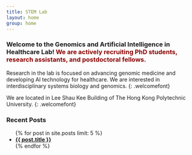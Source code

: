 ```yaml
---
title: STEM Lab
layout: home
group: home
---
```


<h3>
    Welcome to the Genomics and Artificial Intelligence in Healthcare Lab! 
    <span style="color: darkred;">We are actively recruiting PhD students, research assistants, and postdoctoral fellows.</span>
</h3>




Research in the lab is focused on advancing genomic medicine and developing AI technology for healthcare.  We are interested in interdisciplinary systems biology and genomics.
{: .welcomefont}

We are located in Lee Shau Kee Building of The Hong Kong Polytechnic University.
{: .welcomefont}

<h3> Recent Posts </h3>
<ul>
  {% for post in site.posts limit: 5 %}
    <li><a href="{{ post.url }}"><b>{{ post.title }}</b></a></li>
  {% endfor %}
</ul>

